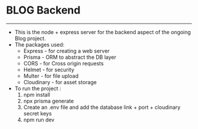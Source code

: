 <h1>BLOG Backend</h1>
<hr/>
<p>
<ul>
<li>This is the node + express server for the backend aspect of the ongoing Blog project. </li>
<li>The packages used:
    <ul>
    <li>Express - for creating a web server</li>
    <li>Prisma - ORM to abstract the DB layer</li>
    <li>CORS - for Cross origin requests</li>
    <li>Helmet - for security</li>
    <li>Multer - for file upload</li>
    <li>Cloudinary - for asset storage</li>
    </ul>
</li>
<li>To run the project : 
    <ol>
    <li>npm install</li>
    <li>npx prisma generate</li>
    <li>Create an .env file and add the database link + port + cloudinary secret keys</li>
    <li>npm run dev</li>
    </ol>
</li>
</ul>
</p>